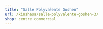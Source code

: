 ```yaml
---
title: "Salle Polyvalente Goshen"
url: /kinshasa/salle-polyvalente-goshen-3/
shop: centre commercial
---
```

